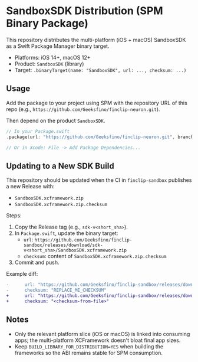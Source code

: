 # SandboxSDK Distribution (SPM Binary Package)

This repository distributes the multi-platform (iOS + macOS) SandboxSDK as a Swift Package Manager binary target.

- Platforms: iOS 14+, macOS 12+
- Product: `SandboxSDK` (library)
- Target: `.binaryTarget(name: "SandboxSDK", url: ..., checksum: ...)`

## Usage

Add the package to your project using SPM with the repository URL of this repo (e.g., `https://github.com/Geeksfino/finclip-neuron.git`).

Then depend on the product `SandboxSDK`.

```swift
// In your Package.swift
.package(url: "https://github.com/Geeksfino/finclip-neuron.git", branch: "main"),

// Or in Xcode: File -> Add Package Dependencies...
```

## Updating to a New SDK Build

This repository should be updated when the CI in `finclip-sandbox` publishes a new Release with:
- `SandboxSDK.xcframework.zip`
- `SandboxSDK.xcframework.zip.checksum`

Steps:
1. Copy the Release tag (e.g., `sdk-v<short_sha>`).
2. In `Package.swift`, update the binary target:
   - `url`: `https://github.com/Geeksfino/finclip-sandbox/releases/download/sdk-v<short_sha>/SandboxSDK.xcframework.zip`
   - `checksum`: content of `SandboxSDK.xcframework.zip.checksum`
3. Commit and push.

Example diff:
```diff
-      url: "https://github.com/Geeksfino/finclip-sandbox/releases/download/sdk-vREPLACE_ME/SandboxSDK.xcframework.zip",
-      checksum: "REPLACE_ME_CHECKSUM"
+      url: "https://github.com/Geeksfino/finclip-sandbox/releases/download/sdk-v2d96a2f/SandboxSDK.xcframework.zip",
+      checksum: "<checksum-from-file>"
```

## Notes
- Only the relevant platform slice (iOS or macOS) is linked into consuming apps; the multi-platform XCFramework doesn't bloat final app sizes.
- Keep `BUILD_LIBRARY_FOR_DISTRIBUTION=YES` when building the frameworks so the ABI remains stable for SPM consumption.
